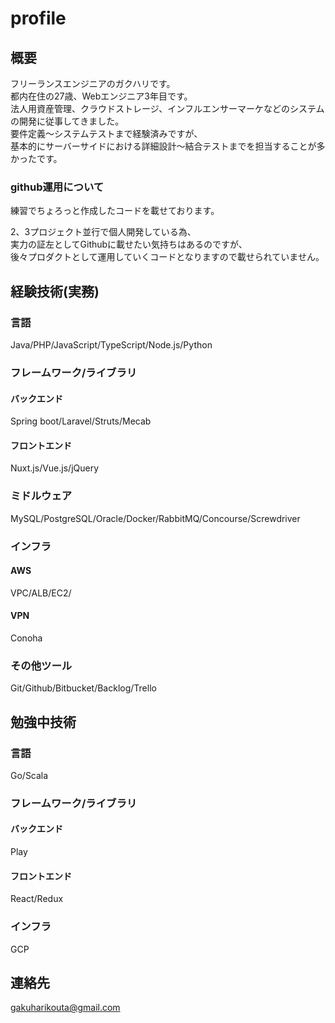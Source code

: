 # profile
## 概要
フリーランスエンジニアのガクハリです。  
都内在住の27歳、Webエンジニア3年目です。  
法人用資産管理、クラウドストレージ、インフルエンサーマーケなどのシステムの開発に従事してきました。  
要件定義〜システムテストまで経験済みですが、  
基本的にサーバーサイドにおける詳細設計〜結合テストまでを担当することが多かったです。  

### github運用について
練習でちょろっと作成したコードを載せております。  

2、3プロジェクト並行で個人開発している為、  
実力の証左としてGithubに載せたい気持ちはあるのですが、  
後々プロダクトとして運用していくコードとなりますので載せられていません。  

## 経験技術(実務)
### 言語
Java/PHP/JavaScript/TypeScript/Node.js/Python  
### フレームワーク/ライブラリ
#### バックエンド
Spring boot/Laravel/Struts/Mecab  
#### フロントエンド 
Nuxt.js/Vue.js/jQuery  
### ミドルウェア
MySQL/PostgreSQL/Oracle/Docker/RabbitMQ/Concourse/Screwdriver  
### インフラ
#### AWS
VPC/ALB/EC2/  
#### VPN
Conoha
### その他ツール
Git/Github/Bitbucket/Backlog/Trello  
## 勉強中技術
### 言語
Go/Scala  
### フレームワーク/ライブラリ
#### バックエンド
Play  
#### フロントエンド 
React/Redux  
### インフラ
GCP  
## 連絡先
gakuharikouta@gmail.com  
